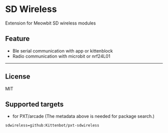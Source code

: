 # SD Wireless

Extension for Meowbit SD wireless modules

## Feature

- Ble serial communication with app or kittenblock
- Radio communication with microbit or nrf24L01

----------

## License

MIT

## Supported targets

* for PXT/arcade
(The metadata above is needed for package search.)

```package
sdwireless=github:Kittenbot/pxt-sdwireless
```